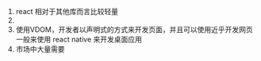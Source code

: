 1. react 相对于其他库而言比较轻量
2. 
3. 使用VDOM，开发者以声明式的方式来开发页面，并且可以使用近乎开发网页一般来使用 react native 来开发桌面应用
4. 市场中大量需要


